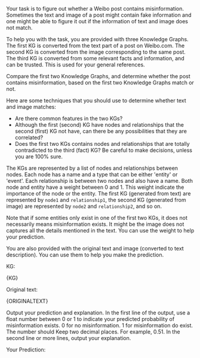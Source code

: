 

Your task is to figure out whether a Weibo post contains misinformation. Sometimes the text and image of a post might contain fake information and one might be able to figure it out if the information of text and image does not match. 

To help you with the task, you are provided with three Knowledge Graphs. The first KG is converted from the text part of a post on Weibo.com. The second KG is converted from the image corresponding to the same post. The third KG is converted from some relevant facts and information, and can be trusted. This is used for your general references. 

Compare the first two Knowledge Graphs, and determine whether the post contains misinformation, based on the first two Knowledge Graphs match or not.

Here are some techniques that you should use to determine whether text and image matches:

- Are there common features in the two KGs? 
- Although the first (second) KG have nodes and relationships that the second (first) KG not have, can there be any possibilities that they are correlated?
- Does the first two KGs contains nodes and relationships that are totally contradicted to the third (fact) KG? Be careful to make decisions, unless you are 100% sure.

The KGs are represented by a list of nodes and relationships between nodes. Each node has a name and a type that can be either 'entity' or 'event'. Each relationship is between two nodes and also have a name. Both node and entity have a weight between 0 and 1. This weight indicate the importance of the node or the entity. The first KG (generated from text) are represented by `node1` and `relationship1`, the second KG (generated from image) are represented by `node2` and `relationship2`, and so on. 

Note that if some entities only exist in one of the first two KGs, it does not necessarily means misinformation exists. It might be the image does not captures all the details mentioned in the text. You can use the weight to help your prediction. 

You are also provided with the original text and image (converted to text description). You can use them to help you make the prediction.

KG:

{KG}

Original text:

{ORIGINALTEXT}

Output your prediction and explanation. In the first line of the output, use a float number between 0 or 1 to indicate your predicted probability of misinformation exists. 0 for no misinformation. 1 for misinformation do exist. The number should Keep two decimal places. For example, 0.51. In the second line or more lines, output your explanation.

Your Prediction:


